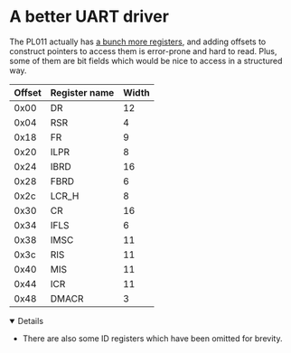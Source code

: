 # A better UART driver

The PL011 actually has [a bunch more registers][1], and adding offsets to
construct pointers to access them is error-prone and hard to read. Plus, some of
them are bit fields which would be nice to access in a structured way.

| Offset | Register name | Width |
| ------ | ------------- | ----- |
| 0x00   | DR            | 12    |
| 0x04   | RSR           | 4     |
| 0x18   | FR            | 9     |
| 0x20   | ILPR          | 8     |
| 0x24   | IBRD          | 16    |
| 0x28   | FBRD          | 6     |
| 0x2c   | LCR_H         | 8     |
| 0x30   | CR            | 16    |
| 0x34   | IFLS          | 6     |
| 0x38   | IMSC          | 11    |
| 0x3c   | RIS           | 11    |
| 0x40   | MIS           | 11    |
| 0x44   | ICR           | 11    |
| 0x48   | DMACR         | 3     |

<details open='true'>

- There are also some ID registers which have been omitted for brevity.

</details>

[1]: https://developer.arm.com/documentation/ddi0183/g/programmers-model/summary-of-registers
